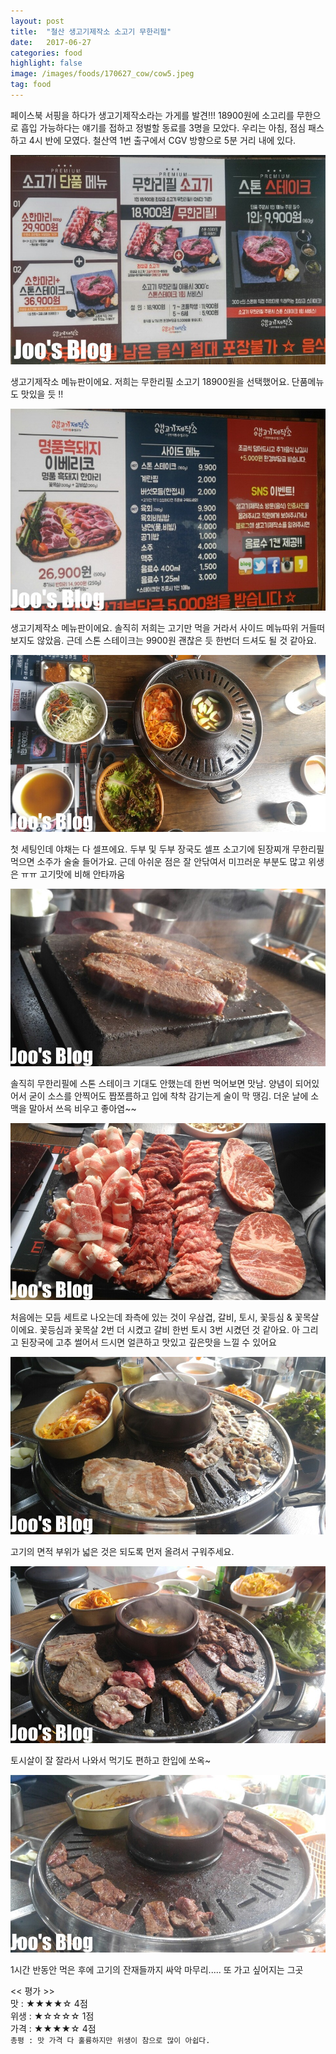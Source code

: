 ```yaml
---
layout: post
title:  "철산 생고기제작소 소고기 무한리필"
date:   2017-06-27
categories: food
highlight: false
image: /images/foods/170627_cow/cow5.jpeg
tag: food
---
```


 페이스북 서핑을 하다가 생고기제작소라는 가게를 발견!!! 18900원에 소고리를 무한으로 흡입 가능하다는 얘기를 접하고 정벌할 동료를 3명을 모았다. 우리는 아침, 점심 패스하고 4시 반에 모였다. 철산역 1번 출구에서 CGV 방향으로 5분 거리 내에 있다.

 ![Dev Image](/images/foods/170627_cow/cow1.jpeg)

 생고기제작소 메뉴판이에요. 저희는 무한리필 소고기 18900원을 선택했어요. 단품메뉴도 맛있을 듯 !!


 ![Dev Image](/images/foods/170627_cow/cow2.jpeg)

 생고기제작소 메뉴판이에요. 솔직히 저희는 고기만 먹을 거라서 사이드 메뉴따위 거들떠 보지도 않았음. 근데 스톤 스테이크는 9900원 괜찮은 듯 한번더 드셔도 될 것 같아요.


 ![Dev Image](/images/foods/170627_cow/cow3.jpeg)

 첫 세팅인데 야채는 다 셀프에요. 두부 및 두부 장국도 셀프 소고기에 된장찌개 무한리필 먹으면 소주가 술술 들어가요. 근데 아쉬운 점은 잘 안닦여서 미끄러운 부분도 많고 위생은 ㅠㅠ 고기맛에 비해 안타까움


 ![Dev Image](/images/foods/170627_cow/cow5.jpeg)

 솔직히 무한리필에 스톤 스테이크 기대도 안했는데 한번 먹어보면 맛남. 양념이 되어있어서 굳이 소스를 안찍어도 짭쪼름하고 입에 착착 감기는게 술이 막 땡김. 더운 날에 소맥을 말아서 쓰윽 비우고 좋아염~~


 ![Dev Image](/images/foods/170627_cow/cow6.jpeg)

 처음에는 모듬 세트로 나오는데 좌측에 있는 것이 우삼겹, 갈비, 토시, 꽃등심 & 꽃목살이에요. 꽃등심과 꽃목살 2번 더 시켰고 갈비 한번 토시 3번 시켰던 것 같아요. 아 그리고 된장국에 고추 썰어서 드시면 얼큰하고 맛있고 깊은맛을 느낄 수 있어요


 ![Dev Image](/images/foods/170627_cow/cow8.jpeg)

고기의 면적 부위가 넓은 것은 되도록 먼저 올려서 구워주세요.


 ![Dev Image](/images/foods/170627_cow/cow10.jpeg)

토시살이 잘 잘라서 나와서 먹기도 편하고 한입에 쏘옥~


 ![Dev Image](/images/foods/170627_cow/cow11.jpeg)

1시간 반동안 먹은 후에 고기의 잔재들까지 싸악 마무리..... 또 가고 싶어지는 그곳

<< 평가 >><br>
 맛 : ★★★★☆ 4점<br>
위생 : ★☆☆☆☆ 1점<br>
가격 : ★★★★☆ 4점<br>
`총평 : 맛 가격 다 훌륭하지만 위생이 참으로 많이 아쉽다.`
